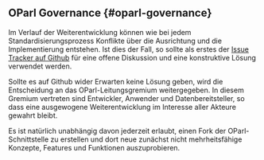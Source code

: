 ## OParl Governance {#oparl-governance}

Im Verlauf der Weiterentwicklung können wie bei jedem Standardisierungsprozess
Konflikte über die Ausrichtung und die Implementierung entstehen. Ist dies der
Fall, so sollte als erstes der
[Issue Tracker auf Github](https://github.com/OParl/spec/issues/)
für eine offene Diskussion und eine konstruktive Lösung verwendet werden.

Sollte es auf Github wider Erwarten keine Lösung geben, wird die Entscheidung
an das OParl-Leitungsgremium weitergegeben. In diesem Gremium vertreten sind
Entwickler, Anwender und Datenbereitsteller, so dass eine ausgewogene
Weiterentwicklung im Interesse aller Akteure gewahrt bleibt.

Es ist natürlich unabhängig davon jederzeit erlaubt, einen Fork der
OParl-Schnittstelle zu erstellen und dort neue zunächst nicht mehrheitsfähige
Konzepte, Features und Funktionen auszuprobieren.
